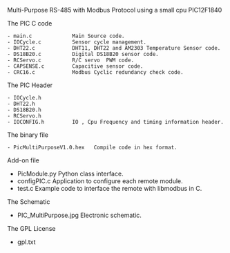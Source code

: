 Multi-Purpose RS-485 with Modbus Protocol using a small cpu PIC12F1840


  The PIC  C code 
  
    - main.c             Main Source code.
    - IOCycle.c          Sensor cycle management.
    - DHT22.c            DHT11, DHT22 and AM2303 Temperature Sensor code.
    - DS18B20.c          Digital DS18B20 sensor code.
    - RCServo.c          R/C servo  PWM code.
    - CAPSENSE.c         Capacitive sensor code.
    - CRC16.c            Modbus Cyclic redundancy check code.

  The PIC Header
  
    - IOCycle.h
    - DHT22.h
    - DS18B20.h
    - RCServo.h
    - IOCONFIG.h         IO , Cpu Frequency and timing information header.
 

  The binary file

    - PicMultiPurposeV1.0.hex   Compile code in hex format.


  Add-on file

   - PicModule.py        Python class interface.
   - configPIC.c         Application to configure each remote module.
   - test.c              Example code to interface the remote with libmodbus in C.


  The Schematic

   - PIC_MultiPurpose.jpg  Electronic schematic.

  The GPL License

   - gpl.txt

   
